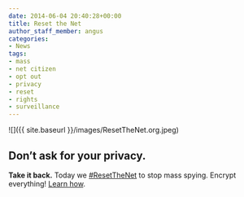 ```yaml
---
date: 2014-06-04 20:40:28+00:00
title: Reset the Net
author_staff_member: angus
categories:
- News
tags:
- mass
- net citizen
- opt out
- privacy
- reset
- rights
- surveillance
---
```

![]({{ site.baseurl }}/images/ResetTheNet.org.jpeg)
## Don’t ask for your privacy. 
**Take it back.** Today we [#ResetTheNet](https://twitter.com/search?src=typd&q=%23ResetTheNet) to stop mass spying. Encrypt everything! [Learn how](https://www.resetthenet.org/).
